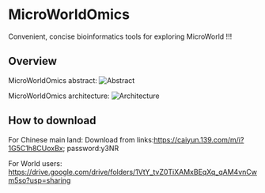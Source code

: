# MicroWorldOmics
Convenient, concise bioinformatics tools for exploring MicroWorld !!!

## Overview
MicroWorldOmics abstract:
![Abstract](https://github.com/hzaurzli/MicroWorldOmics/assets/47686371/ee168d58-963c-4681-b89f-a094308c3d34)


MicroWorldOmics architecture:
![Architecture](https://github.com/hzaurzli/MicroWorldOmics/assets/47686371/daab177b-ff11-4b6f-bcc5-673d73c86a99)

## How to download
For Chinese main land:
Download from links:https://caiyun.139.com/m/i?1G5C1h8CUoxBx; password:y3NR

For World users:
https://drive.google.com/drive/folders/1VtY_tvZ0TiXAMxBEqXq_qAM4vnCwm5so?usp=sharing

